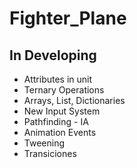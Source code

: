# Fighter_Plane

## In Developing
- Attributes in unit
- Ternary Operations
- Arrays, List, Dictionaries 
- New Input System
- Pathfinding - IA
- Animation Events
- Tweening
- Transiciones